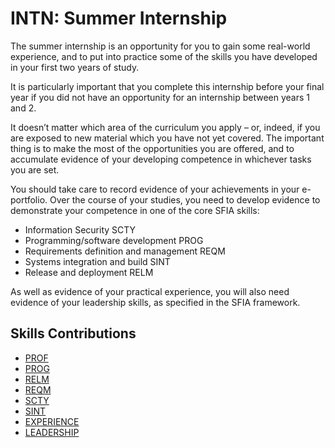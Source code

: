 # INTN: Summer Internship

The summer internship is an opportunity for you to gain some real-world experience, and to put into practice some of the skills you have developed in your first two years of study.

It is particularly important that you complete this internship before your final year if you did not have an opportunity for an internship between years 1 and 2.

It doesn’t matter which area of the curriculum you apply – or, indeed, if you are exposed to new material which you have not yet covered.  The important thing is to make the most of the opportunities you are offered, and to accumulate evidence of your developing competence in whichever tasks you are set.

You should take care to record evidence of your achievements in your e-portfolio.  Over the course of your studies, you need to develop evidence to demonstrate your competence in one of the core SFIA skills:

- Information Security SCTY
- Programming/software development PROG
- Requirements definition and management REQM
- Systems integration and build SINT
- Release and deployment RELM

As well as evidence of your practical experience, you will also need evidence of your leadership skills, as specified in the SFIA framework.

## Skills Contributions

- [PROF](../skills/prof.md)
- [PROG](../skills/prog.md)
- [RELM](../skills/relm.md)
- [REQM](../skills/reqm.md)
- [SCTY](../skills/scty.md)
- [SINT](../skills/sint.md)
- [EXPERIENCE](../skills/work-experience.md)
- [LEADERSHIP](../skills/leadership.md)
